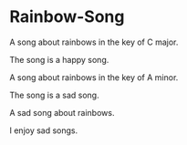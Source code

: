 # Rainbow-Song

A song about rainbows in the key of C major.

The song is a happy song.

A song about rainbows in the key of A minor.

The song is a sad song.

A sad song about rainbows.

I enjoy sad songs.
